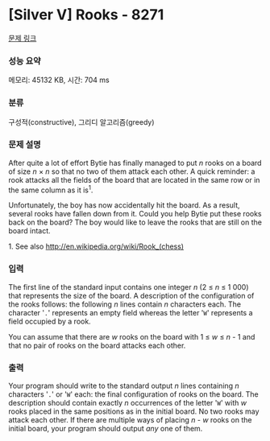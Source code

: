 # [Silver V] Rooks - 8271 

[문제 링크](https://www.acmicpc.net/problem/8271) 

### 성능 요약

메모리: 45132 KB, 시간: 704 ms

### 분류

구성적(constructive), 그리디 알고리즘(greedy)

### 문제 설명

<p>After quite a lot of effort Bytie has finally managed to put <em>n</em> rooks on a board of size <em>n</em> × <em>n</em> so that no two of them attack each other. A quick reminder: a rook attacks all the fields of the board that are located in the same row or in the same column as it is<sup>1</sup>.</p>

<p>Unfortunately, the boy has now accidentally hit the board. As a result, several rooks have fallen down from it. Could you help Bytie put these rooks back on the board? The boy would like to leave the rooks that are still on the board intact.</p>

<p>1. See also <a href="http://en.wikipedia.org/wiki/Rook_(chess)">http://en.wikipedia.org/wiki/Rook_(chess)</a></p>

### 입력 

 <p>The first line of the standard input contains one integer <em>n</em> (2 ≤ <em>n</em> ≤ 1 000) that represents the size of the board. A description of the configuration of the rooks follows: the following <em>n</em> lines contain <em>n</em> characters each. The character '<code>.</code>' represents an empty field whereas the letter '<code>W</code>' represents a field occupied by a rook.</p>

<p>You can assume that there are <em>w</em> rooks on the board with 1 ≤ <em>w</em> ≤ <em>n</em> - 1 and that no pair of rooks on the board attacks each other.</p>

### 출력 

 <p>Your program should write to the standard output <em>n</em> lines containing <em>n</em> characters '<code>.</code>' or '<code>W</code>' each: the final configuration of rooks on the board. The description should contain exactly <em>n</em> occurrences of the letter '<code>W</code>' with <em>w</em> rooks placed in the same positions as in the initial board. No two rooks may attack each other. If there are multiple ways of placing <em>n</em> - <em>w</em> rooks on the initial board, your program should output <i>any</i> one of them.</p>

